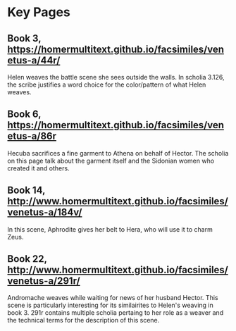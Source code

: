 # Key Pages
## Book 3, https://homermultitext.github.io/facsimiles/venetus-a/44r/
Helen weaves the battle scene she sees outside the walls. In scholia 3.126, the scribe justifies a word choice for the color/pattern of what Helen weaves.
## Book 6, https://homermultitext.github.io/facsimiles/venetus-a/86r
Hecuba sacrifices a fine garment to Athena on behalf of Hector. The scholia on this page talk about the garment itself and the Sidonian women who created it and others.
## Book 14,  http://www.homermultitext.github.io/facsimiles/venetus-a/184v/
In this scene, Aphrodite gives her belt to Hera, who will use it to charm Zeus.
## Book 22, http://www.homermultitext.github.io/facsimiles/venetus-a/291r/
Andromache weaves while waiting for news of her husband Hector. This scene is particularly interesting for its similairites to Helen's weaving in book 3. 291r contains multiple scholia pertaing to her role as a weaver and the technical terms for the description of this scene.

